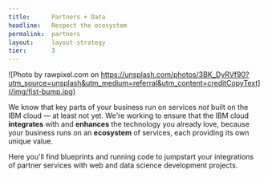 ```yaml
---
title:      Partners + Data
headline:   Respect the ecosystem
permalink:  partners
layout:     layout-strategy
tier:       3
---
```


![Photo by rawpixel.com on https://unsplash.com/photos/3BK_DyRVf90?utm_source=unsplash&utm_medium=referral&utm_content=creditCopyText](/img/fist-bump.jpg)

We know that key parts of your business run on services _not_ built on the IBM cloud &mdash; at least not yet. We're working to ensure that the IBM cloud **integrates** with and **enhances** the technology you already love, because your business runs on an **ecosystem** of services, each providing its own unique value.

Here you'll find blueprints and running code to jumpstart your integrations of partner services with web and data science development projects.